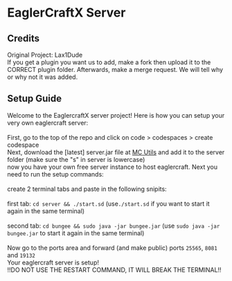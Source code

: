 # EaglerCraftX Server

## Credits
Original Project: Lax1Dude
<br>
If you get a plugin you want us to add, make a fork then upload it to the CORRECT plugin folder. Afterwards, make a merge request. We will tell why or why not it was added.
<br>
## Setup Guide
Welcome to the EaglercraftX server project! Here is how you can setup your very own eaglercraft server:
<br>
<br>
First, go to the top of the repo and click on code > codespaces > create codespace
<br>
Next, download the [latest] server.jar file at [MC Utils](https://mcutils.com/api/server-jars/paper/1.21.1/download) and add it to the server folder (make sure the "s" in server is lowercase)
<br>
now you have your own free server instance to host eaglercraft. Next you need to run the setup commands:
<br>
<br>
create 2 terminal tabs and paste in the following snipits:
<br>
<br>
first tab: `cd server && ./start.sd` (use`./start.sd` if you want to start it again in the same terminal)
<br>
<br>
second tab: `cd bungee && sudo java -jar bungee.jar` (use `sudo java -jar bungee.jar` to start it again in the same terminal)
<br>
<br>
Now go to the ports area and forward (and make public) ports `25565`, `8081` and `19132`
<br>
Your eaglercraft server is setup!
<br>
!!DO NOT USE THE RESTART COMMAND, IT WILL BREAK THE TERMINAL!!
